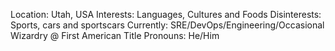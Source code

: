 Location: Utah, USA
Interests: Languages, Cultures and Foods
Disinterests: Sports, cars and sportscars
Currently: SRE/DevOps/Engineering/Occasional Wizardry @ First American Title
Pronouns: He/Him
